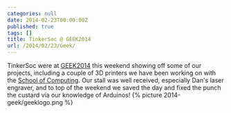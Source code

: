 ```yaml
---
categories: null
date: 2014-02-23T00:00:00Z
published: true
tags: []
title: TinkerSoc @ GEEK2014
url: /2014/02/23/Geek/
---
```


TinkerSoc were at [GEEK2014](http://www.geek2014.co.uk/) this weekend showing
off some of our projects, including a couple of 3D printers we have been
working on with the [School of Computing](http://www.cs.kent.ac.uk/).  Our
stall was well received, especially Dan's laser engraver, and to top of the
weekend we saved the day and fixed the punch the custard via our knowledge of
Arduinos!
{% picture 2014-geek/geeklogo.png %}

